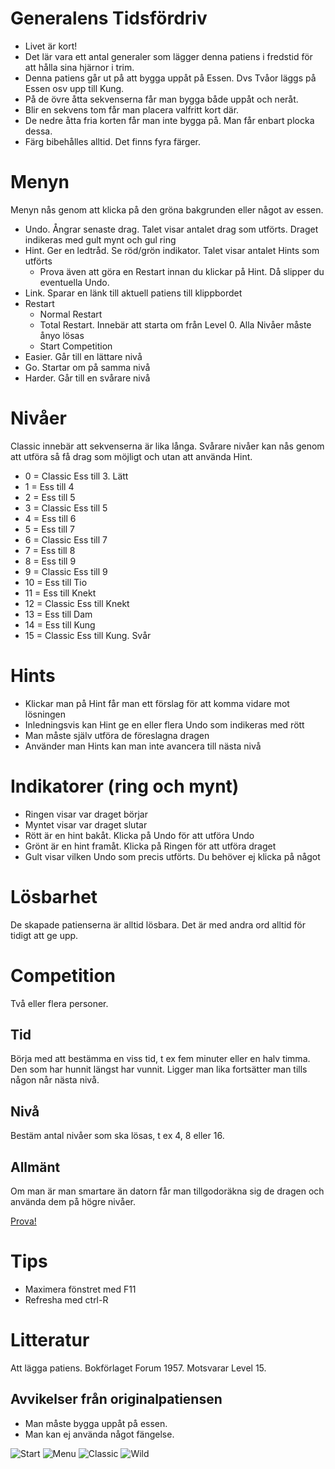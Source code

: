 # Generalens Tidsfördriv

* Livet är kort!
* Det lär vara ett antal generaler som lägger denna patiens i fredstid för att hålla sina hjärnor i trim.
* Denna patiens går ut på att bygga uppåt på Essen. Dvs Tvåor läggs på Essen osv upp till Kung.
* På de övre åtta sekvenserna får man bygga både uppåt och neråt.
* Blir en sekvens tom får man placera valfritt kort där.
* De nedre åtta fria korten får man inte bygga på. Man får enbart plocka dessa.
* Färg bibehålles alltid. Det finns fyra färger.

# Menyn
Menyn nås genom att klicka på den gröna bakgrunden eller något av essen.

* Undo. Ångrar senaste drag. Talet visar antalet drag som utförts. Draget indikeras med gult mynt och gul ring
* Hint. Ger en ledtråd. Se röd/grön indikator. Talet visar antalet Hints som utförts
  * Prova även att göra en Restart innan du klickar på Hint. Då slipper du eventuella Undo.
* Link. Sparar en länk till aktuell patiens till klippbordet
* Restart
  * Normal Restart
  * Total Restart. Innebär att starta om från Level 0. Alla Nivåer måste ånyo lösas
  * Start Competition
* Easier. Går till en lättare nivå
* Go. Startar om på samma nivå
* Harder. Går till en svårare nivå

# Nivåer 
Classic innebär att sekvenserna är lika långa.
Svårare nivåer kan nås genom att utföra så få drag som möjligt och utan att använda Hint.

* 0 = Classic Ess till 3. Lätt
* 1 = Ess till 4
* 2 = Ess till 5
* 3 = Classic Ess till 5
* 4 = Ess till 6
* 5 = Ess till 7
* 6 = Classic Ess till 7
* 7 = Ess till 8
* 8 = Ess till 9
* 9 = Classic Ess till 9
* 10 = Ess till Tio
* 11 = Ess till Knekt
* 12 = Classic Ess till Knekt
* 13 = Ess till Dam
* 14 = Ess till Kung
* 15 = Classic Ess till Kung. Svår

# Hints

* Klickar man på Hint får man ett förslag för att komma vidare mot lösningen
* Inledningsvis kan Hint ge en eller flera Undo som indikeras med rött
* Man måste själv utföra de föreslagna dragen
* Använder man Hints kan man inte avancera till nästa nivå

# Indikatorer (ring och mynt)

* Ringen visar var draget börjar
* Myntet visar var draget slutar
* Rött är en hint bakåt. Klicka på Undo för att utföra Undo
* Grönt är en hint framåt. Klicka på Ringen för att utföra draget
* Gult visar vilken Undo som precis utförts. Du behöver ej klicka på något

# Lösbarhet

De skapade patienserna är alltid lösbara. Det är med andra ord alltid för tidigt att ge upp.

# Competition
Två eller flera personer.

## Tid
Börja med att bestämma en viss tid, t ex fem minuter eller en halv timma. Den som har hunnit längst har vunnit.
Ligger man lika fortsätter man tills någon når nästa nivå.

## Nivå
Bestäm antal nivåer som ska lösas, t ex 4, 8 eller 16. 

## Allmänt
Om man är man smartare än datorn får man tillgodoräkna sig de dragen och använda dem på högre nivåer.

[Prova!](https://christernilsson.github.io/Lab/2018/056-GeneralensTidsf%C3%B6rdriv/index.html)

# Tips

* Maximera fönstret med F11
* Refresha med ctrl-R

# Litteratur

Att lägga patiens. Bokförlaget Forum 1957.
Motsvarar Level 15.

## Avvikelser från originalpatiensen

* Man måste bygga uppåt på essen.
* Man kan ej använda något fängelse.

![](bild0.jpg "Start")
![](bild1.jpg "Menu")
![](bild2.jpg "Classic")
![](bild3.jpg "Wild")
